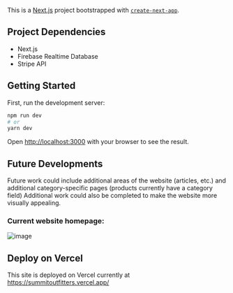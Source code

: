 This is a [Next.js](https://nextjs.org/) project bootstrapped with [`create-next-app`](https://github.com/vercel/next.js/tree/canary/packages/create-next-app).

## Project Dependencies
- Next.js
- Firebase Realtime Database
- Stripe API

## Getting Started
First, run the development server:
```bash
npm run dev
# or
yarn dev
```
Open [http://localhost:3000](http://localhost:3000) with your browser to see the result.

## Future Developments
Future work could include additional areas of the website (articles, etc.) and additional category-specific pages (products currently have a category field)
Additional work could also be completed to make the website more visually appealing.
### Current website homepage:
![image](https://user-images.githubusercontent.com/65042664/164873141-ac98a631-200c-489f-8e50-58ab90d2759e.png)

## Deploy on Vercel

This site is deployed on Vercel currently at https://summitoutfitters.vercel.app/
